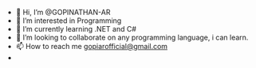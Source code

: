 - 👋 Hi, I’m @GOPINATHAN-AR
- 👀 I’m interested in Programming
- 🌱 I’m currently learning .NET and C#
- 💞️ I’m looking to collaborate on any programming language, i can learn.
- 📫 How to reach me gopiarofficial@gmail.com
- 
